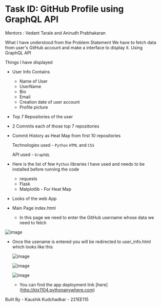 # Task ID: GitHub Profile using GraphQL API

Mentors : Vedant Tarale and Anirudh Prabhakaran 

What I have understood from the Problem Statement 
We have to fetch data from user's GitHub account and make a interface to display it. Using GraphQL API

Things I have displayed 
* User Info
  Contains
  * Name of User
  * UserName
  * Bio
  * Email
  * Creation date of user account
  * Profile picture
* Top 7 Repositories of the user
* 2 Commits each of those top 7 repositories
* Commit History as Heat Map from first 10 repositories


  Technologies used - `Python` `HTML` and `CSS`

  
  API used - `GraphQL`
  

* Here is the list of few `Python` libraries I have used and needs to be installed before running the code
    * requests
    * Flask
    * Matplotlib - For Heat Map

* Looks of the web App

* Main Page index.html
  * In this page we need to enter the GitHub username whose data we need to fetch 

![image](https://github.com/Kaushik2201/GitHub-GraphQL-API/assets/118542939/90607420-ab5c-4638-b8bf-630135b78698)

* Once the usename is entered you will be redirected to user_info.html which looks like this

  ![image](https://github.com/Kaushik2201/GitHub-GraphQL-API/assets/118542939/ae9c97e4-3462-4d3f-99b6-bd8c056ebb59)

  ![image](https://github.com/Kaushik2201/GitHub-GraphQL-API/assets/118542939/9e31a14b-2c70-4bf3-bc44-471ab9cce789)

  ![image](https://github.com/Kaushik2201/GitHub-GraphQL-API/assets/118542939/8d90efbc-5dec-4b3c-b8ce-7adbe1ca497b)



  * You can find the app deployment link [here] (http://ktx1104.pythonanywhere.com)



 
Built By - Kaushik Kudchadkar - 221EE115
